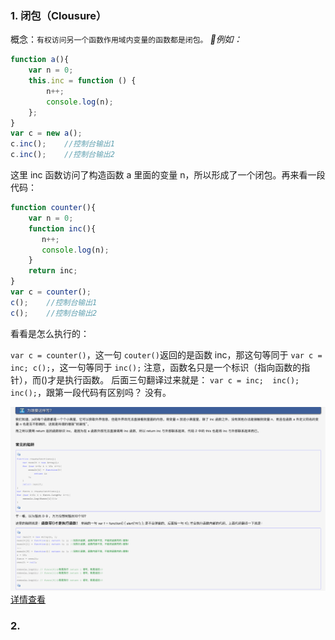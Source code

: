 ### 1. 闭包（Clousure）
概念：`有权访问另一个函数作用域内变量的函数都是闭包。`
*例如：*
```javascript
function a(){
    var n = 0;
    this.inc = function () {
        n++; 
        console.log(n);
    };
}
var c = new a();
c.inc();    //控制台输出1
c.inc();    //控制台输出2
```
这里 inc 函数访问了构造函数 a 里面的变量 n，所以形成了一个闭包。再来看一段代码：
```javascript
function counter(){
    var n = 0;
    function inc(){
       n++; 
       console.log(n);
    }
    return inc;
}
var c = counter();
c();    //控制台输出1
c();    //控制台输出2
```
看看是怎么执行的：

`var c = counter()`，这一句 `couter()`返回的是函数 inc，那这句等同于 `var c = inc; c();`，这一句等同于 `inc();`  注意，函数名只是一个标识（指向函数的指针），而()才是执行函数。
后面三句翻译过来就是：  `var c = inc;  inc();  inc();`，跟第一段代码有区别吗？ 没有。

![闭包例子](/img/闭包例子.png)
[详情查看](https://www.cnblogs.com/qieguo/p/5457040.html)

### 2. 
